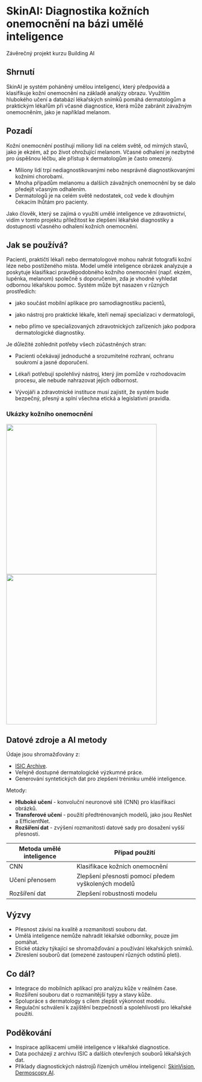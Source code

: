 <!-- Toto je šablona markdown pro závěrečný projekt kurzu Building AI, 
vytvořeného společností Reaktor Innovations a Helsinskou univerzitou. 
Zkopírujte šablonu, vložte ji do svého README na GitHubu a upravte! -->

# SkinAI: Diagnostika kožních onemocnění na bázi umělé inteligence

Závěrečný projekt kurzu Building AI

## Shrnutí
SkinAI je systém poháněný umělou inteligencí, který předpovídá a klasifikuje kožní onemocnění na základě analýzy obrazu. Využitím hlubokého učení a databází lékařských snímků pomáhá dermatologům a praktickým lékařům při včasné diagnostice, která může zabránit závažným onemocněním, jako je například melanom.

## Pozadí

Kožní onemocnění postihují miliony lidí na celém světě, od mírných stavů, jako je ekzém, až po život ohrožující melanom. Včasné odhalení je nezbytné pro úspěšnou léčbu, ale přístup k dermatologům je často omezený.

* Miliony lidí trpí nediagnostikovanými nebo nesprávně diagnostikovanými kožními chorobami.
* Mnoha případům melanomu a dalších závažných onemocnění by se dalo předejít včasným odhalením.
* Dermatologů je na celém světě nedostatek, což vede k dlouhým čekacím lhůtám pro pacienty.

Jako člověk, který se zajímá o využití umělé inteligence ve zdravotnictví, vidím v tomto projektu příležitost ke zlepšení lékařské diagnostiky a dostupnosti včasného odhalení kožních onemocnění.


## Jak se používá?

Pacienti, praktičtí lékaři nebo dermatologové mohou nahrát fotografii kožní léze nebo postiženého místa. Model umělé inteligence obrázek analyzuje a poskytuje klasifikaci pravděpodobného kožního onemocnění (např. ekzém, lupénka, melanom) společně s doporučením, zda je vhodné vyhledat odbornou lékařskou pomoc.
Systém může být nasazen v různých prostředích:

* jako součást mobilní aplikace pro samodiagnostiku pacientů,

* jako nástroj pro praktické lékaře, kteří nemají specializaci v dermatologii,

* nebo přímo ve specializovaných zdravotnických zařízeních jako podpora dermatologické diagnostiky.

Je důležité zohlednit potřeby všech zúčastněných stran:

* Pacienti očekávají jednoduché a srozumitelné rozhraní, ochranu soukromí a jasné doporučení.

* Lékaři potřebují spolehlivý nástroj, který jim pomůže v rozhodovacím procesu, ale nebude nahrazovat jejich odbornost.

* Vývojáři a zdravotnické instituce musí zajistit, že systém bude bezpečný, přesný a splní všechna etická a legislativní pravidla.


### Ukázky kožního onemocnění

<img src="https://www.proalergiky.cz/CMTrade/media/static-media/9d95e4be-19b7-496b-8f8c-2294adbfda2b@w1200.webp" width="400">
<img src="https://www.dermanet.cz/files/obrazky/choroby/melanom-foto2.jpg" width="400">

## Datové zdroje a AI metody

Údaje jsou shromažďovány z:
* [ISIC Archive](https://www.isic-archive.com/).
* Veřejně dostupné dermatologické výzkumné práce.
* Generování syntetických dat pro zlepšení tréninku umělé inteligence.

Metody:
* **Hluboké učení** - konvoluční neuronové sítě (CNN) pro klasifikaci obrázků.
* **Transferové učení** - použití předtrénovaných modelů, jako jsou ResNet a EfficientNet.
* **Rozšíření dat** - zvýšení rozmanitosti datové sady pro dosažení vyšší přesnosti.

| Metoda umělé inteligence | Případ použití
| -------------- | --------------------- |
| CNN | Klasifikace kožních onemocnění |
| Učení přenosem | Zlepšení přesnosti pomocí předem vyškolených modelů |
| Rozšíření dat | Zlepšení robustnosti modelu |

## Výzvy

* Přesnost závisí na kvalitě a rozmanitosti souboru dat.
* Umělá inteligence nemůže nahradit lékařské odborníky, pouze jim pomáhat.
* Etické otázky týkající se shromažďování a používání lékařských snímků.
* Zkreslení souborů dat (omezené zastoupení různých odstínů pleti).

## Co dál?

* Integrace do mobilních aplikací pro analýzu kůže v reálném čase.
* Rozšíření souboru dat o rozmanitější typy a stavy kůže.
* Spolupráce s dermatology s cílem zlepšit výkonnost modelu.
* Regulační schválení k zajištění bezpečnosti a spolehlivosti pro lékařské použití.

## Poděkování

* Inspirace aplikacemi umělé inteligence v lékařské diagnostice.
* Data pocházejí z archivu ISIC a dalších otevřených souborů lékařských dat.
* Příklady diagnostických nástrojů řízených umělou inteligencí: [SkinVision](https://www.skinvision.com/), [Dermoscopy AI](https://www.dermoscopy.ai/).
